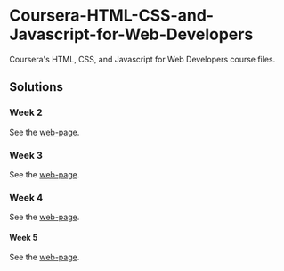 # Coursera-HTML-CSS-and-Javascript-for-Web-Developers
Coursera's HTML, CSS, and Javascript for Web Developers course files.

## Solutions 
### Week 2 
See the [web-page](https://harshitruwali.github.io/Coursera-HTML-CSS-and-Javascript-for-Web-Developers/Week%202/index.html).

### Week 3
See the [web-page](https://harshitruwali.github.io/Coursera-HTML-CSS-and-Javascript-for-Web-Developers/Week%203/index.html).

### Week 4
See the [web-page](https://harshitruwali.github.io/Coursera-HTML-CSS-and-Javascript-for-Web-Developers/Week%204/index.html).

#### Week 5
See the [web-page](https://harshitruwali.github.io/Coursera-HTML-CSS-and-Javascript-for-Web-Developers/Week%205/index.html).
